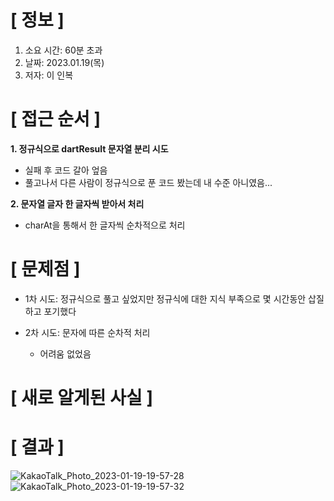 # **[ 정보 ]**
1. 소요 시간: 60분 초과
2. 날짜: 2023.01.19(목)
3. 저자: 이 인복

# **[ 접근 순서 ]**
**1. 정규식으로 dartResult 문자열 분리 시도**
- 실패 후 코드 갈아 엎음
- 풀고나서 다른 사람이 정규식으로 푼 코드 봤는데 내 수준 아니였음...

**2. 문자열 글자 한 글자씩 받아서 처리**
- charAt을 통해서 한 글자씩 순차적으로 처리

# **[ 문제점 ]**
- 1차 시도: 정규식으로 풀고 싶었지만 정규식에 대한 지식 부족으로 몇 시간동안 삽질하고 포기했다

- 2차 시도: 문자에 따른 순차적 처리
     - 어려움 없었음

# **[ 새로 알게된 사실 ]**

# **[ 결과 ]**
![KakaoTalk_Photo_2023-01-19-19-57-28](https://user-images.githubusercontent.com/59809278/213426440-3fbcf105-0d18-42ad-8043-9d6996cc7a43.png)
![KakaoTalk_Photo_2023-01-19-19-57-32](https://user-images.githubusercontent.com/59809278/213426427-b57d496e-798f-48aa-b8b4-ad995933ccd5.png)




         
